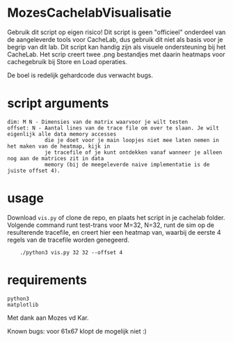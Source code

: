 # MozesCachelabVisualisatie

Gebruik dit script op eigen risico! Dit script is geen "officieel" onderdeel van de aangeleverde tools voor CacheLab, dus gebruik dit niet als basis voor je begrip van dit lab. Dit script kan handig zijn als visuele ondersteuning bij het CacheLab. Het scrip creert twee .png bestandjes met daarin heatmaps voor cachegebruik bij Store en Load operaties.

De boel is redelijk gehardcode dus verwacht bugs.

# script arguments
    dim: M N - Dimensies van de matrix waarvoor je wilt testen
    offset: N - Aantal lines van de trace file om over te slaan. Je wilt eigenlijk alle data memory accesses 
                die je doet voor je main loopjes niet mee laten nemen in het maken van de heatmap, kijk in 
                je tracefile of je kunt ontdekken vanaf wanneer je alleen nog aan de matrices zit in data 
                memory (bij de meegeleverde naive implementatie is de juiste offset 4).
    
# usage
    
Download `vis.py` of clone de repo, en plaats het script in je cachelab folder. Volgende command runt test-trans voor M=32, N=32, runt de sim op de resulterende tracefile, en creert hier een heatmap van, waarbij de eerste 4 regels van de tracefile worden genegeerd.

        ./python3 vis.py 32 32 --offset 4 

# requirements

    python3
    matplotlib

Met dank aan Mozes vd Kar.

Known bugs: voor 61x67 klopt de mogelijk niet :)
